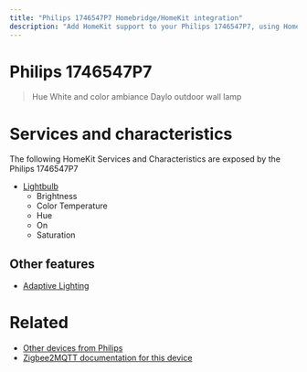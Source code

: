 ```yaml
---
title: "Philips 1746547P7 Homebridge/HomeKit integration"
description: "Add HomeKit support to your Philips 1746547P7, using Homebridge, Zigbee2MQTT and homebridge-z2m."
---
```

<!---
This file has been GENERATED using src/docgen/docgen.ts
DO NOT EDIT THIS FILE MANUALLY!
-->
# Philips 1746547P7
> Hue White and color ambiance Daylo outdoor wall lamp


# Services and characteristics
The following HomeKit Services and Characteristics are exposed by
the Philips 1746547P7

* [Lightbulb](../../light.md)
  * Brightness
  * Color Temperature
  * Hue
  * On
  * Saturation


## Other features
* [Adaptive Lighting](../../light.md)


# Related
* [Other devices from Philips](../index.md#philips)
* [Zigbee2MQTT documentation for this device](https://www.zigbee2mqtt.io/devices/1746547P7.html)